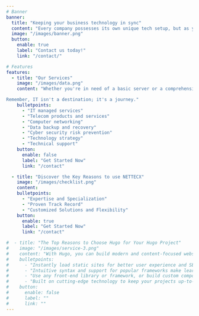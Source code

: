 ```yaml
---
# Banner
banner:
  title: "Keeping your business technology in sync"
  content: "Every company possesses its own unique tech setup, but as your business grows, so does the complexity of your technology. NETTECX IT Services, based in Minneapolis, Minnesota, delivers extensive IT support and consultation designed specifically for the needs of small and medium-sized businesses (SMBs) on local, regional, national, and global scales."
  image: "/images/banner.png"
  button:
    enable: true
    label: "Contact us today!"
    link: "/contact/"

# Features
features:
  - title: "Our Services"
    image: "/images/data.png"
    content: "Whether you're in need of a basic server or a comprehensive IT as a Service package, NETTECX is committed to assigning a team of experts to evaluate your existing IT landscape and suggest the most suitable products and services. Before delving into the technical details, we immerse ourselves in understanding your business – its history, present state, and future trajectory. It's only through this thorough understanding that we craft a personalized IT solution. Not just Package A or Package B, but a uniquely tailored IT package specifically for your business, created by a team of seasoned experts.

Remember, IT isn't a destination; it's a journey."
    bulletpoints:
      - "IT managed services"
      - "Telecom products and services"
      - "Computer networking"
      - "Data backup and recovery"
      - "Cyber security risk prevention"
      - "Technology strategy"
      - "Technical support"
    button:
      enable: false
      label: "Get Started Now"
      link: "/contact"

  - title: "Discover the Key Reasons to use NETTECX"
    image: "/images/checklist.png"
    content:
    bulletpoints:
      - "Expertise and Specialization"
      - "Proven Track Record"
      - "Customized Solutions and Flexibility"
    button:
      enable: true
      label: "Get Started Now"
      link: "/contact"

#  - title: "The Top Reasons to Choose Hugo for Your Hugo Project"
#    image: "/images/service-3.png"
#    content: "With Hugo, you can build modern and content-focused websites without sacrificing performance or ease of use."
#    bulletpoints:
#      - "Instantly load static sites for better user experience and SEO."
#      - "Intuitive syntax and support for popular frameworks make learning and using Hugo a breeze."
#      - "Use any front-end library or framework, or build custom components, for any project size."
#      - "Built on cutting-edge technology to keep your projects up-to-date with the latest web standards."
#    button:
#      enable: false
#      label: ""
#      link: ""
---
```

